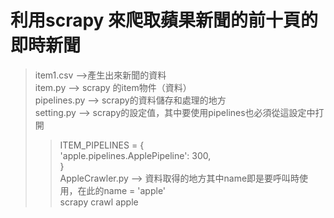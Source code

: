 # 利用scrapy 來爬取蘋果新聞的前十頁的即時新聞
> item1.csv -->產生出來新聞的資料 <br>
> item.py --> scrapy 的item物件（資料）<br>
> pipelines.py --> scrapy的資料儲存和處理的地方<br>
> setting.py --> scrapy的設定值，其中要使用pipelines也必須從這設定中打開 <br>
>> ITEM_PIPELINES = {  <br>
>>    'apple.pipelines.ApplePipeline': 300, <br>
>> }  <br>
> AppleCrawler.py --> 資料取得的地方其中name即是要呼叫時使用，在此的name = 'apple' <br>
>> scrapy crawl apple  <br>
